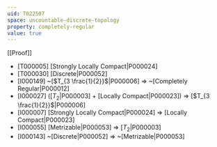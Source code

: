 ```yaml
---
uid: T022507
space: uncountable-discrete-topology
property: completely-regular
value: true
---
```

[[Proof]]

* [T000005] [Strongly Locally Compact|P000024]
* [T000030] [Discrete|P000052]
* [I000149] ~[$T_{3 \frac{1}{2}}$|P000006] => ~[Completely Regular|P000012]
* [I000027] ([$T_2$|P000003] + [Locally Compact|P000023]) => [$T_{3 \frac{1}{2}}$|P000006]
* [I000007] [Strongly Locally Compact|P000024] => [Locally Compact|P000023]
* [I000055] [Metrizable|P000053] => [$T_2$|P000003]
* [I000143] ~[Discrete|P000052] => ~[Metrizable|P000053]

